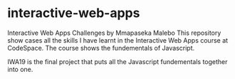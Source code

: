# interactive-web-apps
Interactive Web Apps Challenges by Mmapaseka Malebo
This repository show cases all the skills I have learnt in the Interactive Web Apps course at CodeSpace. The course shows the fundementals of Javascript.

IWA19 is the final project that puts all the Javascript fundementals together into one. 
